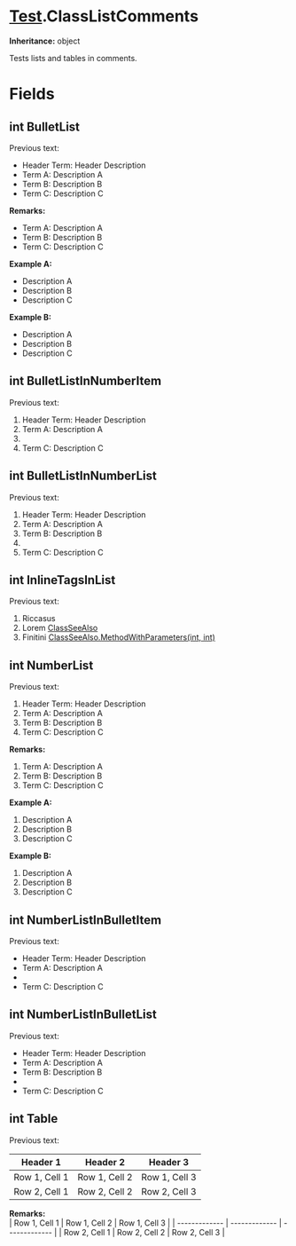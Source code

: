 # [Test](TableOfContents.Test.md).ClassListComments

**Inheritance:** object  

Tests lists and tables in comments.  

# Fields

## int BulletList

Previous text:  
* Header Term: Header Description  
* Term A: Description A  
* Term B: Description B  
* Term C: Description C  

**Remarks:**  
* Term A: Description A  
* Term B: Description B  
* Term C: Description C  

**Example A:**  
* Description A  
* Description B  
* Description C  

**Example B:**  
* Description A  
* Description B  
* Description C  

## int BulletListInNumberItem

Previous text:  
    
1. Header Term: Header Description  
2. Term A: Description A  
3.   
4. Term C: Description C  

## int BulletListInNumberList

Previous text:  
1. Header Term: Header Description  
2. Term A: Description A  
3. Term B: Description B  
4.   
5. Term C: Description C  

## int InlineTagsInList

Previous text:  
1. Riccasus  
2. Lorem [ClassSeeAlso](Test.ClassSeeAlso.md)  
3. Finitini [ClassSeeAlso.MethodWithParameters(int, int)](Test.ClassSeeAlso.md)  

## int NumberList

Previous text:  
1. Header Term: Header Description  
2. Term A: Description A  
3. Term B: Description B  
4. Term C: Description C  

**Remarks:**  
1. Term A: Description A  
2. Term B: Description B  
3. Term C: Description C  

**Example A:**  
1. Description A  
2. Description B  
3. Description C  

**Example B:**  
1. Description A  
2. Description B  
3. Description C  

## int NumberListInBulletItem

Previous text:  
    
* Header Term: Header Description  
* Term A: Description A  
*   
* Term C: Description C  

## int NumberListInBulletList

Previous text:  
* Header Term: Header Description  
* Term A: Description A  
* Term B: Description B  
*   
* Term C: Description C  

## int Table

Previous text:  
  

| Header 1      | Header 2      | Header 3      |
| ------------- | ------------- | ------------- |
| Row 1, Cell 1 | Row 1, Cell 2 | Row 1, Cell 3 |
| Row 2, Cell 1 | Row 2, Cell 2 | Row 2, Cell 3 |  

**Remarks:**  
| Row 1, Cell 1 | Row 1, Cell 2 | Row 1, Cell 3 |
| ------------- | ------------- | ------------- |
| Row 2, Cell 1 | Row 2, Cell 2 | Row 2, Cell 3 |  

